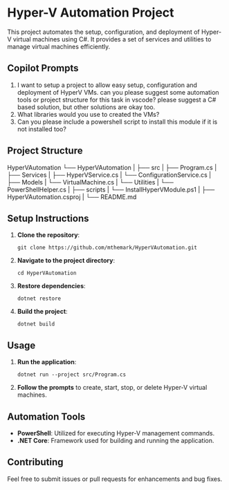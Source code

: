 # Hyper-V Automation Project

This project automates the setup, configuration, and deployment of Hyper-V virtual machines using C#. It provides a set of services and utilities to manage virtual machines efficiently.

## Copilot Prompts

1. I want to setup a project to allow easy setup, configuration and deployment of HyperV VMs. can you please suggest some automation tools or project structure for this task in vscode? please suggest a C# based solution, but other solutions are okay too.
2. What libraries would you use to created the VMs?
3. Can you please include a powershell script to install this module if it is not installed too?

##

## Project Structure

HyperVAutomation
└── HyperVAutomation
|   ├── src
|       ├── Program.cs
|       ├── Services
|           ├── HyperVService.cs
|           └── ConfigurationService.cs
|       ├── Models
|           └── VirtualMachine.cs
|       └── Utilities
|           └── PowerShellHelper.cs
|   ├── scripts
|       └── InstallHyperVModule.ps1
|   ├── HyperVAutomation.csproj
|   └── README.md

## Setup Instructions

1. **Clone the repository**:
   ```
   git clone https://github.com/mthemark/HyperVAutomation.git
   
   ```

2. **Navigate to the project directory**:
   ```
   cd HyperVAutomation
   ```

3. **Restore dependencies**:
   ```
   dotnet restore
   ```

4. **Build the project**:
   ```
   dotnet build
   ```

## Usage

1. **Run the application**:
   ```
   dotnet run --project src/Program.cs
   ```

2. **Follow the prompts** to create, start, stop, or delete Hyper-V virtual machines.

## Automation Tools

- **PowerShell**: Utilized for executing Hyper-V management commands.
- **.NET Core**: Framework used for building and running the application.

## Contributing

Feel free to submit issues or pull requests for enhancements and bug fixes.